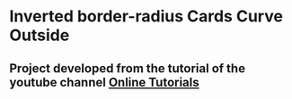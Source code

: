 # Inverted border-radius Cards Curve Outside
 
## Project developed from the tutorial of the youtube channel [Online Tutorials](https://www.youtube.com/watch?v=tuKeRe9X0zI&t=13s)
